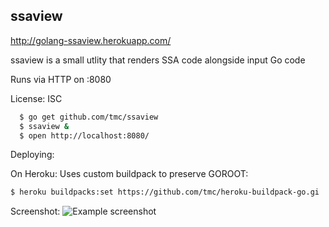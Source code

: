 ssaview
-------
http://golang-ssaview.herokuapp.com/

ssaview is a small utlity that renders SSA code alongside input Go code

Runs via HTTP on :8080

License: ISC

```sh
  $ go get github.com/tmc/ssaview
  $ ssaview &
  $ open http://localhost:8080/
```

Deploying:

On Heroku: Uses custom buildpack to preserve GOROOT:

```sh
$ heroku buildpacks:set https://github.com/tmc/heroku-buildpack-go.gi
```

Screenshot:
![Example screenshot](https://github.com/tmc/ssaview/raw/master/.screenshot.png)
